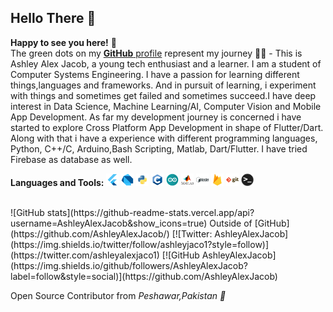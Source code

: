 ## Hello There 👋

**Happy to see you here!** :star_struck: <br> The green dots on my [**GitHub** profile](https://github.com/AshleyAlexJacob) represent my journey :running_man: - This is Ashley Alex Jacob, a young tech enthusiast and a learner. I am a student of Computer Systems Engineering. I have a passion for learning different things,languages and frameworks. And in pursuit of learning, i experiment with things and sometimes get failed and sometimes succeed.I have deep interest in Data Science, Machine Learning/AI, Computer Vision and Mobile App Development. As far my development journey is concerned i have started to explore Cross Platform App Development in shape of Flutter/Dart. Along with that i have a experience with different programming languages, Python, C++/C, Arduino,Bash Scripting, Matlab, Dart/Flutter. I have tried Firebase as database as well.

**Languages and Tools:**
<code><img height="20" src="https://raw.githubusercontent.com/github/explore/80688e429a7d4ef2fca1e82350fe8e3517d3494d/topics/flutter/flutter.png"></code>
<code><img height="20" src="https://raw.githubusercontent.com/github/explore/80688e429a7d4ef2fca1e82350fe8e3517d3494d/topics/dart/dart.png"></code>
<code><img height="20" src="https://raw.githubusercontent.com/github/explore/80688e429a7d4ef2fca1e82350fe8e3517d3494d/topics/python/python.png"></code>
<code><img height="20" src="https://raw.githubusercontent.com/github/explore/80688e429a7d4ef2fca1e82350fe8e3517d3494d/topics/c/c.png"></code>
<code><img height="20" src="https://raw.githubusercontent.com/github/explore/80688e429a7d4ef2fca1e82350fe8e3517d3494d/topics/arduino/arduino.png"></code>
<code><img height="20" src="https://raw.githubusercontent.com/github/explore/80688e429a7d4ef2fca1e82350fe8e3517d3494d/topics/matlab/matlab.png"></code>
<code><img height="20" src="https://raw.githubusercontent.com/github/explore/80688e429a7d4ef2fca1e82350fe8e3517d3494d/topics/bash/bash.png"></code>
<code><img height="20" src="https://raw.githubusercontent.com/github/explore/80688e429a7d4ef2fca1e82350fe8e3517d3494d/topics/firebase/firebase.png"></code>
<code><img height="20" src="https://raw.githubusercontent.com/github/explore/80688e429a7d4ef2fca1e82350fe8e3517d3494d/topics/git/git.png"></code>
<code><img height="20" src="https://raw.githubusercontent.com/github/explore/80688e429a7d4ef2fca1e82350fe8e3517d3494d/topics/terminal/terminal.png"></code>


<br />
![GitHub stats](https://github-readme-stats.vercel.app/api?username=AshleyAlexJacob&show_icons=true)
Outside of [GitHub](https://github.com/AshleyAlexJacob/)
[![Twitter: AshleyAlexJacob](https://img.shields.io/twitter/follow/ashleyjaco1?style=follow)](https://twitter.com/ashleyalexjaco1)
[![GitHub AshleyAlexJacob](https://img.shields.io/github/followers/AshleyAlexJacob?label=follow&style=social)](https://github.com/AshleyAlexJacob)

Open Source Contributor from *Peshawar,Pakistan 💚*
